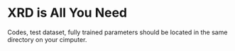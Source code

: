 # XRD is All You Need
Codes, test dataset, fully trained parameters should be located in the same directory on your cimputer.
